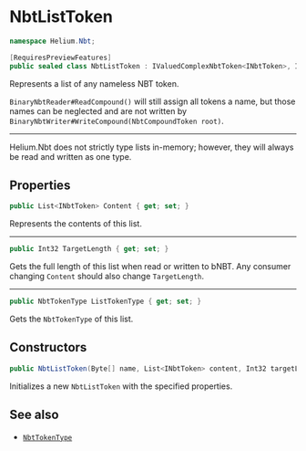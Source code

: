 # NbtListToken

~~~cs
namespace Helium.Nbt;

[RequiresPreviewFeatures]
public sealed class NbtListToken : IValuedComplexNbtToken<INbtToken>, IList<INbtToken>, ITypelessList
~~~

Represents a list of any nameless NBT token.

`BinaryNbtReader#ReadCompound()` will still assign all tokens a name, but those names can be neglected and are not written by `BinaryNbtWriter#WriteCompound(NbtCompoundToken root)`.

---

Helium.Nbt does not strictly type lists in-memory; however, they will always be read and written as one type.

## Properties

~~~cs
public List<INbtToken> Content { get; set; }
~~~

Represents the contents of this list. 

---

~~~cs
public Int32 TargetLength { get; set; }
~~~

Gets the full length of this list when read or written to bNBT. Any consumer changing `Content` should also change `TargetLength`.

---

~~~cs
public NbtTokenType ListTokenType { get; set; }
~~~

Gets the `NbtTokenType` of this list.

## Constructors

~~~cs
public NbtListToken(Byte[] name, List<INbtToken> content, Int32 targetLength, NbtTokenType tokenType)
~~~

Initializes a new `NbtListToken` with the specified properties.

## See also

- [`NbtTokenType`](./nbttokentype.md)
